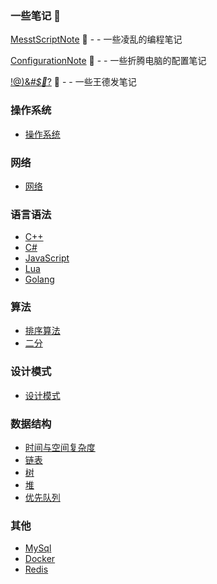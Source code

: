 ### 一些笔记 📖

[MesstScriptNote](MessyScriptNoteFile/index.md) 📘 - - 一些凌乱的编程笔记

[ConfigurationNote](ConfigurationNoteFile/index.md) 📗  - - 一些折腾电脑的配置笔记

[!@)&*#$🍭*?](InsaneNoteFile/index.md) 📙 - - 一些王德发笔记

### 操作系统
  + [操作系统](System/操作系统.md)

### 网络
  + [网络](NetWork/网络.md)

### 语言语法

  + [C++](CPP/index.md)
  + [C#](Csharp/index.md)
  + [JavaScript](js/index.md)
  + [Lua](Lua/Lua.md)
  + [Golang](Go/index.md)

### 算法

  + [排序算法](algorithm/index.md)
  + [二分](BinarySearch/index.md) 

### 设计模式

  + [设计模式](DesignPatterns/index.md)  

### 数据结构

  + [时间与空间复杂度](TimeOrSpaceComlexity/index.md) 
  + [链表](Link/index.md)
  + [树](Tree/index.md) 
  + [堆](Heap/Heap.md)
  + [优先队列](PriorityQueue/PriorityQueue.md) 

### 其他

  + [MySql](mysql/index.md)
  + [Docker](Docker/index.md)
  + [Redis](Redis/index.md)
